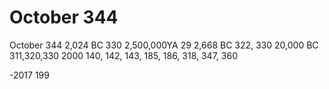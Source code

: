 # October 344

October 344
2,024 BC 330
2,500,000YA 29
2,668 BC 322, 330
20,000 BC 311,320,330
2000  140, 142, 143, 185, 186, 318, 347, 360

-2017 199